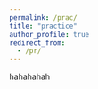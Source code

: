 ```yaml
---
permalink: /prac/
title: "practice"
author_profile: true
redirect_from: 
  - /pr/
---
```



hahahahah
